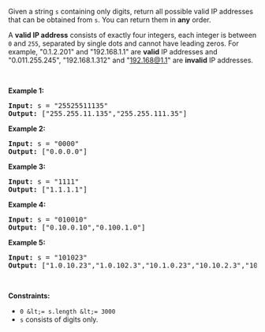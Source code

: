 Given a string `` s `` containing only digits, return all possible valid IP addresses that can be obtained from `` s ``. You can return them in __any__ order.

A __valid IP address__ consists of exactly four integers, each integer is between `` 0 `` and `` 255 ``, separated by single dots and cannot have leading zeros. For example, "0.1.2.201" and "192.168.1.1" are __valid__ IP addresses and "0.011.255.245", "192.168.1.312" and "192.168@1.1" are __invalid__ IP addresses.&nbsp;

&nbsp;

__Example 1:__

<pre><strong>Input:</strong> s = "25525511135"
<strong>Output:</strong> ["255.255.11.135","255.255.111.35"]
</pre>

__Example 2:__

<pre><strong>Input:</strong> s = "0000"
<strong>Output:</strong> ["0.0.0.0"]
</pre>

__Example 3:__

<pre><strong>Input:</strong> s = "1111"
<strong>Output:</strong> ["1.1.1.1"]
</pre>

__Example 4:__

<pre><strong>Input:</strong> s = "010010"
<strong>Output:</strong> ["0.10.0.10","0.100.1.0"]
</pre>

__Example 5:__

<pre><strong>Input:</strong> s = "101023"
<strong>Output:</strong> ["1.0.10.23","1.0.102.3","10.1.0.23","10.10.2.3","101.0.2.3"]
</pre>

&nbsp;

__Constraints:__

*   `` 0 &lt;= s.length &lt;= 3000 ``
*   `` s `` consists of digits only.
